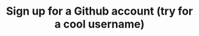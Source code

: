 ---
link: http://github.com/join
category: exercise
inclass: true
title: 3. Sign up for a Github account (try for a cool username)
---